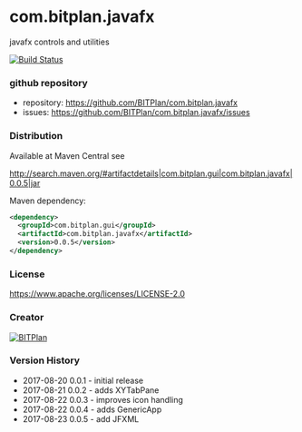# com.bitplan.javafx
javafx controls and utilities

[![Build Status](https://travis-ci.org/BITPlan/com.bitplan.javafx.svg?branch=master)](https://travis-ci.org/BITPlan/com.bitplan.javafx)
### github repository
* repository: https://github.com/BITPlan/com.bitplan.javafx
* issues: https://github.com/BITPlan/com.bitplan.javafx/issues

### Distribution
Available at Maven Central see 

http://search.maven.org/#artifactdetails|com.bitplan.gui|com.bitplan.javafx|0.0.5|jar

Maven dependency:

```xml
<dependency>
  <groupId>com.bitplan.gui</groupId>
  <artifactId>com.bitplan.javafx</artifactId>
  <version>0.0.5</version>
</dependency>
```

### License
https://www.apache.org/licenses/LICENSE-2.0

### Creator 
[![BITPlan](http://wiki.bitplan.com/images/wiki/thumb/8/87/BITPlanLogo2012.svg/200px-BITPlanLogo2012.svg.png)](http://web.bitplan.com)

### Version History
* 2017-08-20 0.0.1 - initial release
* 2017-08-21 0.0.2 - adds XYTabPane
* 2017-08-22 0.0.3 - improves icon handling
* 2017-08-22 0.0.4 - adds GenericApp
* 2017-08-23 0.0.5 - add JFXML

